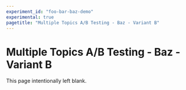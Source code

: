 ```yaml
---
experiment_id: "foo-bar-baz-demo"
experimental: true
pagetitle: "Multiple Topics A/B Testing - Baz - Variant B"
---
```


# Multiple Topics A/B Testing - Baz - Variant B ##

This page intentionally left blank.
